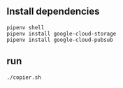## Install dependencies
```
pipenv shell
pipenv install google-cloud-storage
pipenv install google-cloud-pubsub
```

## run
```
./copier.sh
```